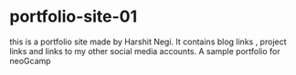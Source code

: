 # portfolio-site-01
this is a portfolio site made by Harshit Negi.
It contains blog links , project links and links to my other social media accounts. 
A sample portfolio for neoGcamp

